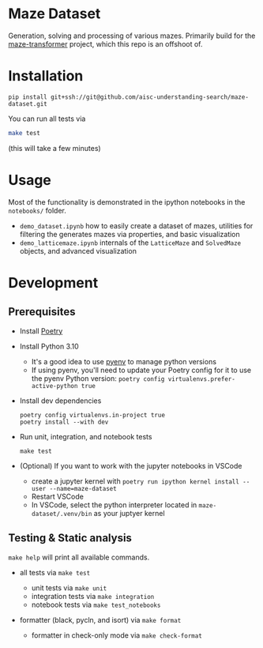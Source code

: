 # Maze Dataset

Generation, solving and processing of various mazes. Primarily build for the [maze-transformer](https://github.com/AISC-understanding-search/maze-transformer) project, which this repo is an offshoot of.

# Installation
```
pip install git+ssh://git@github.com/aisc-understanding-search/maze-dataset.git
```

You can run all tests via
```bash
make test
```
(this will take a few minutes)


# Usage

Most of the functionality is demonstrated in the ipython notebooks in the `notebooks/` folder.

- `demo_dataset.ipynb` how to easily create a dataset of mazes, utilities for filtering the generates mazes via properties, and basic visualization
- `demo_latticemaze.ipynb` internals of the `LatticeMaze` and `SolvedMaze` objects, and advanced visualization

# Development

## Prerequisites

* Install [Poetry](https://python-poetry.org/docs/#installation)
* Install Python 3.10
    * It's a good idea to use [pyenv](https://github.com/pyenv/pyenv) to manage python versions
    * If using pyenv, you'll need to update your Poetry config for it to use the pyenv Python version: `poetry config virtualenvs.prefer-active-python true`
* Install dev dependencies
    ```
    poetry config virtualenvs.in-project true
    poetry install --with dev
    ```
* Run unit, integration, and notebook tests
    ```
    make test
    ```

* (Optional) If you want to work with the jupyter notebooks in VSCode
  * create a jupyter kernel with `poetry run ipython kernel install --user --name=maze-dataset`
  * Restart VSCode
  * In VSCode, select the python interpreter located in `maze-dataset/.venv/bin` as your juptyer kernel


## Testing & Static analysis

`make help` will print all available commands.

- all tests via `make test`
    - unit tests via `make unit`
    - integration tests via `make integration`
    - notebook tests via `make test_notebooks`

- formatter (black, pycln, and isort) via `make format`
    - formatter in check-only mode via `make check-format`
